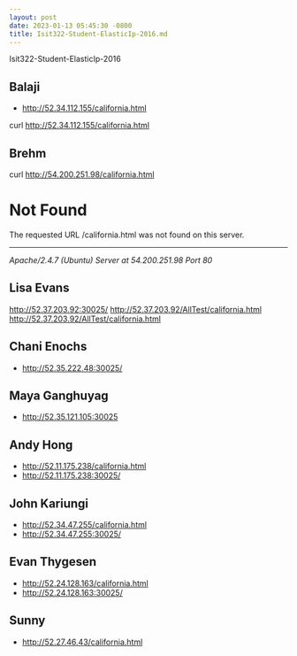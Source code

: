 ```yaml
---
layout: post
date: 2023-01-13 05:45:30 -0800
title: Isit322-Student-ElasticIp-2016.md
---
```

Isit322-Student-ElasticIp-2016

## Balaji

- <http://52.34.112.155/california.html>

curl http://52.34.112.155/california.html

## Brehm

curl http://54.200.251.98/california.html

<!DOCTYPE HTML PUBLIC "-//IETF//DTD HTML 2.0//EN">
<html><head>
<title>404 Not Found</title>
</head><body>
<h1>Not Found</h1>
<p>The requested URL /california.html was not found on this server.</p>
<hr>
<address>Apache/2.4.7 (Ubuntu) Server at 54.200.251.98 Port 80</address>
</body></html>

## Lisa Evans

http://52.37.203.92:30025/
http://52.37.203.92/AllTest/california.html
http://52.37.203.92/AllTest/california.html

## Chani Enochs

- <http://52.35.222.48:30025/>

## Maya Ganghuyag

- <http://52.35.121.105:30025>

## Andy Hong

- <http://52.11.175.238/california.html>
- <http://52.11.175.238:30025/>

## John Kariungi

- <http://52.34.47.255/california.html>
- <http://52.34.47.255:30025/>

## Evan Thygesen

- <http://52.24.128.163/california.html>
- <http://52.24.128.163:30025/>

## Sunny

- <http://52.27.46.43/california.html>
